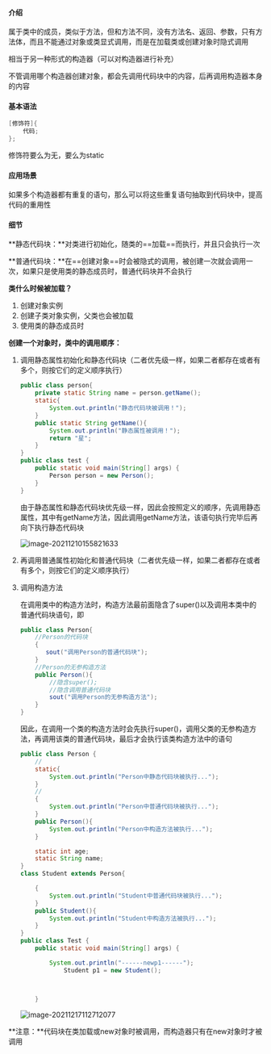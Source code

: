 #### 介绍

属于类中的成员，类似于方法，但和方法不同，没有方法名、返回、参数，只有方法体，而且不能通过对象或类显式调用，而是在加载类或创建对象时隐式调用

相当于另一种形式的构造器（可以对构造器进行补充）

不管调用哪个构造器创建对象，都会先调用代码块中的内容，后再调用构造器本身的内容

#### 基本语法

```java
[修饰符]{
    代码;
};
```

修饰符要么为无，要么为static

#### 应用场景

如果多个构造器都有重复的语句，那么可以将这些重复语句抽取到代码块中，提高代码的重用性

#### 细节

**静态代码块：**对类进行初始化，随类的==加载==而执行，并且只会执行一次

**普通代码块：**在==创建对象==时会被隐式的调用，被创建一次就会调用一次，如果只是使用类的静态成员时，普通代码块并不会执行

**类什么时候被加载？**

1. 创建对象实例
2. 创建子类对象实例，父类也会被加载
3. 使用类的静态成员时

**创建一个对象时，类中的调用顺序：**

1. 调用静态属性初始化和静态代码块（二者优先级一样，如果二者都存在或者有多个，则按它们的定义顺序执行）

   ```java
   public class person{
       private static String name = person.getName();
       static{
           System.out.println("静态代码块被调用！");
       }
       public static String getName(){
           System.out.println("静态属性被调用！");
           return "星";
       }
   }
   public class test {
       public static void main(String[] args) {
           Person person = new Person();
       }
   }
   ```

   由于静态属性和静态代码块优先级一样，因此会按照定义的顺序，先调用静态属性，其中有getName方法，因此调用getName方法，该语句执行完毕后再向下执行静态代码块

   ![image-20211210155821633](https://typora-xing.oss-cn-hangzhou.aliyuncs.com/img/image-20211210155821633.png)

2. 再调用普通属性初始化和普通代码块（二者优先级一样，如果二者都存在或者有多个，则按它们的定义顺序执行）

3. 调用构造方法

    在调用类中的构造方法时，构造方法最前面隐含了super()以及调用本类中的普通代码块语句，即

   ```java
   public class Person{
       //Person的代码块
       {
          sout("调用Person的普通代码块");
       }
       //Person的无参构造方法
       public Person(){
           //隐含super();
           //隐含调用普通代码块
           sout("调用Person的无参构造方法");
       }
   }
   ```

   因此，在调用一个类的构造方法时会先执行super()，调用父类的无参构造方法，再调用该类的普通代码块，最后才会执行该类构造方法中的语句

   ```java
   public class Person {
       //
       static{
           System.out.println("Person中静态代码块被执行...");
       }
       //
       {
           System.out.println("Person中普通代码块被执行...");
       }
       public Person(){
           System.out.println("Person中构造方法被执行...");
       }
   
       static int age;
       static String name;
   }
   class Student extends Person{
   
       {
           System.out.println("Student中普通代码块被执行...");
       }
       public Student(){
           System.out.println("Student中构造方法被执行...");
       }
   }
   public class Test {
       public static void main(String[] args) {
   
           System.out.println("------newp1------");
               Student p1 = new Student();
   
   
   
       }
   ```

   ![image-20211217112712077](C:\Users\hp-pc\AppData\Roaming\Typora\typora-user-images\image-20211217112712077.png)

**注意：**代码块在类加载或new对象时被调用，而构造器只有在new对象时才被调用

